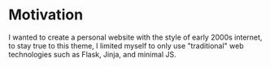 Motivation
==========


I wanted to create a personal website with the style of early 2000s internet, to stay true to this theme, I limited myself to only use "traditional" web technologies such as Flask, Jinja, and minimal JS.

